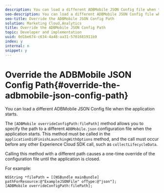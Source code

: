 ```yaml
---
description: You can load a different ADBMobile JSON Config file when the application starts.
seo-description: You can load a different ADBMobile JSON Config file when the application starts.
seo-title: Override the ADBMobile JSON Config Path
solution: Marketing Cloud,Analytics
title: Override the ADBMobile JSON Config Path
topic: Developer and implementation
uuid: 0d1be674-c634-4a48-aa31-5701681911b9
index: y
internal: n
snippet: y
---
```


# Override the ADBMobile JSON Config Path{#override-the-adbmobile-json-config-path}

You can load a different ADBMobile JSON Config file when the application starts.

The `[ADBMobile overrideConfigPath:filePath]` method allows you to specify the path to a different `ADBMobile.json` configuration file when the application starts. This method must be called in the `applicationDidFinishLaunchingWithOptions` method, and the call must occur before any other Experience Cloud SDK call, such as `collectLifecycleData`.

Calling this method with a different path causes a one-time override of the configuration file until the application is closed.

For example:

```
NSString *filePath = [[NSBundle mainBundle] pathForResource:@"ExampleJSONFile" ofType:@"json"]; 
[ADBMobile overrideConfigPath:filePath];
```


